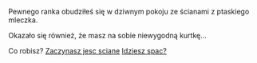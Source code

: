 Pewnego ranka obudziłeś się w dziwnym pokoju ze ścianami z ptaskiego mleczka.

Okazało się również, że masz na sobie niewygodną kurtkę...

Co robisz? 
[Zaczynasz jesc sciane](zjadasz_sciane/sciana.md)
[Idziesz spac?](spanie/spaniee.md)
